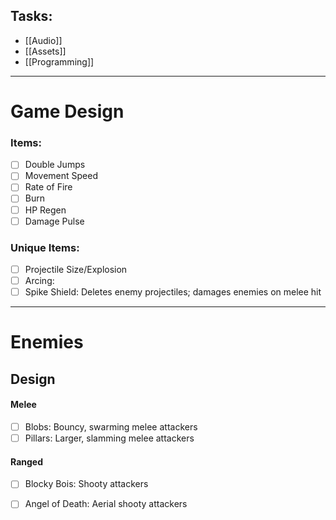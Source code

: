 ## Tasks:

- [[Audio]]
- [[Assets]]
- [[Programming]]

 ---
# Game Design
### Items: 
- [ ] Double Jumps
- [ ] Movement Speed
- [ ] Rate of Fire
- [ ] Burn
- [ ] HP Regen
- [ ] Damage Pulse
### Unique Items:
- [ ] Projectile Size/Explosion
- [ ] Arcing: 
- [ ] Spike Shield: Deletes enemy projectiles; damages enemies on melee hit

--- 
# Enemies

## Design

#### Melee
- [ ] Blobs: Bouncy, swarming melee attackers
- [ ] Pillars: Larger, slamming melee attackers
#### Ranged
- [ ] Blocky Bois: Shooty attackers
- [ ] Angel of Death: Aerial shooty attackers

